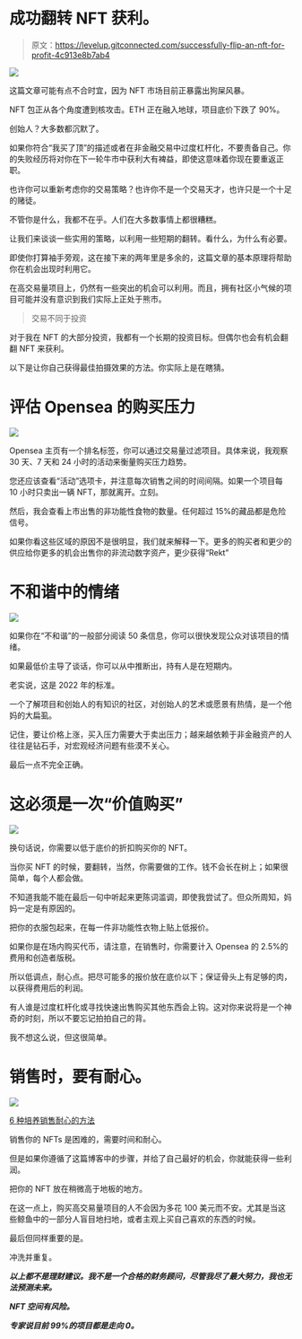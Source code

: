 # 成功翻转 NFT 获利。

> 原文：<https://levelup.gitconnected.com/successfully-flip-an-nft-for-profit-4c913e8b7ab4>

![](img/466b1e999c2caf9c5183b68e6f6c1a71.png)

这篇文章可能有点不合时宜，因为 NFT 市场目前正暴露出狗屎风暴。

NFT 包正从各个角度遭到核攻击。ETH 正在融入地球，项目底价下跌了 90%。

创始人？大多数都沉默了。

如果你符合“我买了顶”的描述或者在非金融交易中过度杠杆化，不要责备自己。你的失败经历将对你在下一轮牛市中获利大有裨益，即使这意味着你现在要重返正职。

也许你可以重新考虑你的交易策略？也许你不是一个交易天才，也许只是一个十足的赌徒。

不管你是什么，我都不在乎。人们在大多数事情上都很糟糕。

让我们来谈谈一些实用的策略，以利用一些短期的翻转。看什么，为什么有必要。

即使你打算袖手旁观，这在接下来的两年里是多余的，这篇文章的基本原理将帮助你在机会出现时利用它。

在高交易量项目上，仍然有一些突出的机会可以利用。而且，拥有社区小气候的项目可能并没有意识到我们实际上正处于熊市。

> 交易不同于投资

对于我在 NFT 的大部分投资，我都有一个长期的投资目标。但偶尔也会有机会翻翻 NFT 来获利。

以下是让你自己获得最佳拍摄效果的方法。你实际上是在瞎猜。

# 评估 Opensea 的购买压力

![](img/7d622aba202d15f19d918ab6c8aba6eb.png)

Opensea 主页有一个排名标签，你可以通过交易量过滤项目。具体来说，我观察 30 天、7 天和 24 小时的活动来衡量购买压力趋势。

您还应该查看“活动”选项卡，并注意每次销售之间的时间间隔。如果一个项目每 10 小时只卖出一辆 NFT，那就离开。立刻。

然后，我会查看上市出售的非功能性食物的数量。任何超过 15%的藏品都是危险信号。

如果你看这些区域的原因不是很明显，我们就来解释一下。更多的购买者和更少的供应给你更多的机会出售你的非流动数字资产，更少获得“Rekt”

# 不和谐中的情绪

![](img/e1804923c0cebb3ef61060ba87ecbe66.png)

如果你在“不和谐”的一般部分阅读 50 条信息，你可以很快发现公众对该项目的情绪。

如果最低价主导了谈话，你可以从中推断出，持有人是在短期内。

老实说，这是 2022 年的标准。

一个了解项目和创始人的有知识的社区，对创始人的艺术或愿景有热情，是一个他妈的大扁虱。

记住，要让价格上涨，买入压力需要大于卖出压力；越来越依赖于非金融资产的人往往是钻石手，对宏观经济问题有些漠不关心。

最后一点不完全正确。

# 这必须是一次“价值购买”

![](img/56347facc56f9c9049ede07dd6cccba5.png)

换句话说，你需要以低于底价的折扣购买你的 NFT。

当你买 NFT 的时候，要翻转，当然，你需要做的工作。钱不会长在树上；如果很简单，每个人都会做。

不知道我能不能在最后一句中听起来更陈词滥调，即使我尝试了。但众所周知，妈妈一定是有原因的。

把你的衣服包起来，在每一件非功能性衣物上贴上低报价。

如果你是在场内购买代币，请注意，在销售时，你需要计入 Opensea 的 2.5%的费用和创造者版税。

所以低调点，耐心点。把尽可能多的报价放在底价以下；保证骨头上有足够的肉，以获得费用后的利润。

有人谁是过度杠杆化或寻找快速出售购买其他东西会上钩。这对你来说将是一个神奇的时刻，所以不要忘记拍拍自己的背。

我不想这么说，但这很简单。

# 销售时，要有耐心。

![](img/9a02bb1ad8fa1ab6f3f34c6ec249e76b.png)

[6 种培养销售耐心的方法](https://spiro.ai/blog/6-ways-to-develop-more-patience-in-sales/)

销售你的 NFTs 是困难的，需要时间和耐心。

但是如果你遵循了这篇博客中的步骤，并给了自己最好的机会，你就能获得一些利润。

把你的 NFT 放在稍微高于地板的地方。

在这一点上，购买高交易量项目的人不会因为多花 100 美元而不安。尤其是当这些鲸鱼中的一部分人盲目地扫地，或者主观上买自己喜欢的东西的时候。

最后但同样重要的是。

冲洗并重复。

***以上都不是理财建议。我不是一个合格的财务顾问，尽管我尽了最大努力，我也无法预测未来。***

***NFT 空间有风险。***

***专家说目前 99%的项目都是走向 0。***